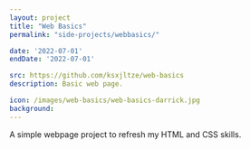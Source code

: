 ```yaml
---
layout: project
title: "Web Basics"
permalink: "side-projects/webbasics/"

date: '2022-07-01'
endDate: '2022-07-01'

src: https://github.com/ksxjltze/web-basics
description: Basic web page.

icon: /images/web-basics/web-basics-darrick.jpg
background:
---
```


A simple webpage project to refresh my HTML and CSS skills.